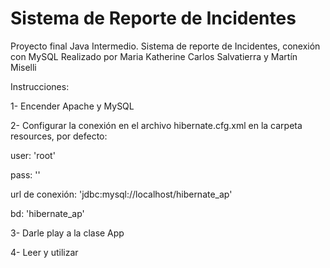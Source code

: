 # Sistema de Reporte de Incidentes
Proyecto final Java Intermedio. Sistema de reporte de Incidentes, conexión con MySQL
Realizado por Maria Katherine Carlos Salvatierra y Martín Miselli

Instrucciones:

1- Encender Apache y MySQL

2- Configurar la conexión en el archivo hibernate.cfg.xml en la carpeta resources, por defecto:

user: 'root'

pass: ''

url de conexión: 'jdbc:mysql://localhost/hibernate_ap'

bd: 'hibernate_ap'

3- Darle play a la clase App

4- Leer y utilizar
